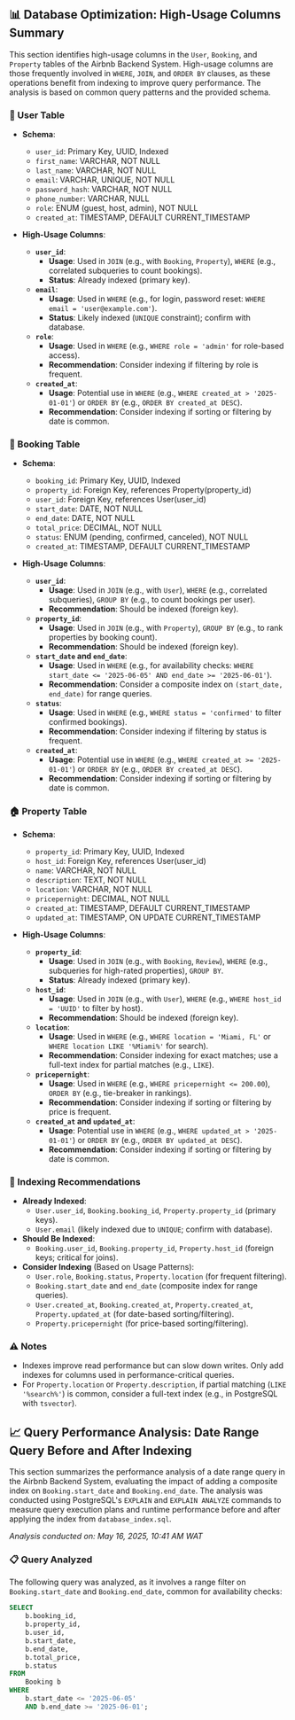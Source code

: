## 📊 Database Optimization: High-Usage Columns Summary

This section identifies high-usage columns in the `User`, `Booking`, and `Property` tables of the Airbnb Backend System. High-usage columns are those frequently involved in `WHERE`, `JOIN`, and `ORDER BY` clauses, as these operations benefit from indexing to improve query performance. The analysis is based on common query patterns and the provided schema.

### 🧑 User Table
- **Schema**:
  - `user_id`: Primary Key, UUID, Indexed
  - `first_name`: VARCHAR, NOT NULL
  - `last_name`: VARCHAR, NOT NULL
  - `email`: VARCHAR, UNIQUE, NOT NULL
  - `password_hash`: VARCHAR, NOT NULL
  - `phone_number`: VARCHAR, NULL
  - `role`: ENUM (guest, host, admin), NOT NULL
  - `created_at`: TIMESTAMP, DEFAULT CURRENT_TIMESTAMP

- **High-Usage Columns**:
  - **`user_id`**:
    - **Usage**: Used in `JOIN` (e.g., with `Booking`, `Property`), `WHERE` (e.g., correlated subqueries to count bookings).
    - **Status**: Already indexed (primary key).
  - **`email`**:
    - **Usage**: Used in `WHERE` (e.g., for login, password reset: `WHERE email = 'user@example.com'`).
    - **Status**: Likely indexed (`UNIQUE` constraint); confirm with database.
  - **`role`**:
    - **Usage**: Used in `WHERE` (e.g., `WHERE role = 'admin'` for role-based access).
    - **Recommendation**: Consider indexing if filtering by role is frequent.
  - **`created_at`**:
    - **Usage**: Potential use in `WHERE` (e.g., `WHERE created_at > '2025-01-01'`) or `ORDER BY` (e.g., `ORDER BY created_at DESC`).
    - **Recommendation**: Consider indexing if sorting or filtering by date is common.

### 📅 Booking Table
- **Schema**:
  - `booking_id`: Primary Key, UUID, Indexed
  - `property_id`: Foreign Key, references Property(property_id)
  - `user_id`: Foreign Key, references User(user_id)
  - `start_date`: DATE, NOT NULL
  - `end_date`: DATE, NOT NULL
  - `total_price`: DECIMAL, NOT NULL
  - `status`: ENUM (pending, confirmed, canceled), NOT NULL
  - `created_at`: TIMESTAMP, DEFAULT CURRENT_TIMESTAMP

- **High-Usage Columns**:
  - **`user_id`**:
    - **Usage**: Used in `JOIN` (e.g., with `User`), `WHERE` (e.g., correlated subqueries), `GROUP BY` (e.g., to count bookings per user).
    - **Recommendation**: Should be indexed (foreign key).
  - **`property_id`**:
    - **Usage**: Used in `JOIN` (e.g., with `Property`), `GROUP BY` (e.g., to rank properties by booking count).
    - **Recommendation**: Should be indexed (foreign key).
  - **`start_date` and `end_date`**:
    - **Usage**: Used in `WHERE` (e.g., for availability checks: `WHERE start_date <= '2025-06-05' AND end_date >= '2025-06-01'`).
    - **Recommendation**: Consider a composite index on `(start_date, end_date)` for range queries.
  - **`status`**:
    - **Usage**: Used in `WHERE` (e.g., `WHERE status = 'confirmed'` to filter confirmed bookings).
    - **Recommendation**: Consider indexing if filtering by status is frequent.
  - **`created_at`**:
    - **Usage**: Potential use in `WHERE` (e.g., `WHERE created_at >= '2025-01-01'`) or `ORDER BY` (e.g., `ORDER BY created_at DESC`).
    - **Recommendation**: Consider indexing if sorting or filtering by date is common.

### 🏠 Property Table
- **Schema**:
  - `property_id`: Primary Key, UUID, Indexed
  - `host_id`: Foreign Key, references User(user_id)
  - `name`: VARCHAR, NOT NULL
  - `description`: TEXT, NOT NULL
  - `location`: VARCHAR, NOT NULL
  - `pricepernight`: DECIMAL, NOT NULL
  - `created_at`: TIMESTAMP, DEFAULT CURRENT_TIMESTAMP
  - `updated_at`: TIMESTAMP, ON UPDATE CURRENT_TIMESTAMP

- **High-Usage Columns**:
  - **`property_id`**:
    - **Usage**: Used in `JOIN` (e.g., with `Booking`, `Review`), `WHERE` (e.g., subqueries for high-rated properties), `GROUP BY`.
    - **Status**: Already indexed (primary key).
  - **`host_id`**:
    - **Usage**: Used in `JOIN` (e.g., with `User`), `WHERE` (e.g., `WHERE host_id = 'UUID'` to filter by host).
    - **Recommendation**: Should be indexed (foreign key).
  - **`location`**:
    - **Usage**: Used in `WHERE` (e.g., `WHERE location = 'Miami, FL'` or `WHERE location LIKE '%Miami%'` for search).
    - **Recommendation**: Consider indexing for exact matches; use a full-text index for partial matches (e.g., `LIKE`).
  - **`pricepernight`**:
    - **Usage**: Used in `WHERE` (e.g., `WHERE pricepernight <= 200.00`), `ORDER BY` (e.g., tie-breaker in rankings).
    - **Recommendation**: Consider indexing if sorting or filtering by price is frequent.
  - **`created_at` and `updated_at`**:
    - **Usage**: Potential use in `WHERE` (e.g., `WHERE updated_at > '2025-01-01'`) or `ORDER BY` (e.g., `ORDER BY updated_at DESC`).
    - **Recommendation**: Consider indexing if sorting or filtering by date is common.

### 📝 Indexing Recommendations
- **Already Indexed**:
  - `User.user_id`, `Booking.booking_id`, `Property.property_id` (primary keys).
  - `User.email` (likely indexed due to `UNIQUE`; confirm with database).
- **Should Be Indexed**:
  - `Booking.user_id`, `Booking.property_id`, `Property.host_id` (foreign keys; critical for joins).
- **Consider Indexing** (Based on Usage Patterns):
  - `User.role`, `Booking.status`, `Property.location` (for frequent filtering).
  - `Booking.start_date` and `end_date` (composite index for range queries).
  - `User.created_at`, `Booking.created_at`, `Property.created_at`, `Property.updated_at` (for date-based sorting/filtering).
  - `Property.pricepernight` (for price-based sorting/filtering).

### ⚠️ Notes
- Indexes improve read performance but can slow down writes. Only add indexes for columns used in performance-critical queries.
- For `Property.location` or `Property.description`, if partial matching (`LIKE '%search%'`) is common, consider a full-text index (e.g., in PostgreSQL with `tsvector`).


## 📈 Query Performance Analysis: Date Range Query Before and After Indexing

This section summarizes the performance analysis of a date range query in the Airbnb Backend System, evaluating the impact of adding a composite index on `Booking.start_date` and `Booking.end_date`. The analysis was conducted using PostgreSQL's `EXPLAIN` and `EXPLAIN ANALYZE` commands to measure query execution plans and runtime performance before and after applying the index from `database_index.sql`.

*Analysis conducted on: May 16, 2025, 10:41 AM WAT*

### 📋 Query Analyzed
The following query was analyzed, as it involves a range filter on `Booking.start_date` and `Booking.end_date`, common for availability checks:

```sql
SELECT 
    b.booking_id,
    b.property_id,
    b.user_id,
    b.start_date,
    b.end_date,
    b.total_price,
    b.status
FROM 
    Booking b
WHERE 
    b.start_date <= '2025-06-05'
    AND b.end_date >= '2025-06-01';